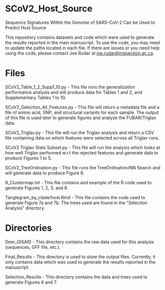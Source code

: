 # SCoV2_Host_Source
Sequence Signatures Within the Genome of SARS-CoV-2 Can be Used to Predict Host Source

This repository contains datasets and code which were used to generate the results reported in the main manuscript.
To use the code, you may need to update the paths located in each file. If there are issues or you need help using
the code, please contact Joe Rudar at joe.rudar@inspection.gc.ca.

# Files

SCoV2_Table_1_2_Supp1_10.py - This file runs the generalization performance analysis and will produce data for
Tables 1 and 2, and Supplementary Tables 1 to 10.

SCoV2_Selection_All_Features.py - This file will return a metadata file and a file of amino acid, SNP, and structural
variants for each sample. The output of this file is used later to generate figures and analyze the FUBAR/Triglav data.

SCoV2_Triglav.py - This file will run the Triglav analysis and return a CSV file containing data on which features were
selected across all Triglav runs.

SCoV2 Triglav Stats Subset.py - This file will run the analysis which looks at how well Triglav performed w.r.t the
rejected features and generate data to produce Figures 1 to 5.

SCoV2_TreeOrdination.py - This file runs the TreeOrdination/NN Search and will generate data to produce Figure 8.

R_Clustermap.txt - This file contains and example of the R code used to generate Figures 1, 2, 3, and 8.

Tanglegram_by_clade/host.Rmd - This file contains the code used to generate Figure 7a and 7b. The trees used
are found in the "Selection Analysis" directory.

# Directories

Deer_GISAID - This directory contains the raw data used for this analysis (sequences, GFF file, etc.).

Final_Results - This directory is used to store the output files. Currently, it only contains data which was
used to generate the results reported in the manuscript.

Selection_Results - This directory contains the data and trees used to generate Figures 6 and 7.
